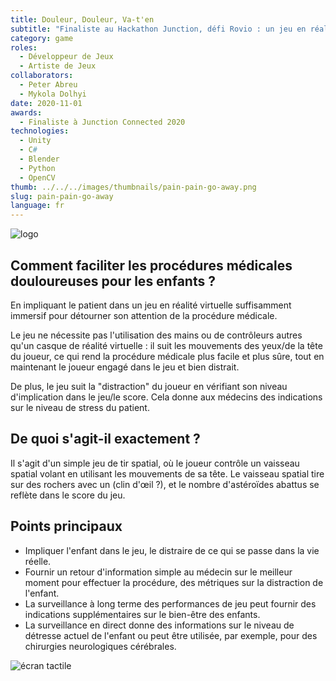 ```yaml
---
title: Douleur, Douleur, Va-t'en
subtitle: "Finaliste au Hackathon Junction, défi Rovio : un jeu en réalité virtuelle qui distrait les enfants pendant les procédures médicales, fournissant des métriques d'anxiété aux médecins."
category: game
roles:
  - Développeur de Jeux
  - Artiste de Jeux
collaborators:
  - Peter Abreu
  - Mykola Dolhyi
date: 2020-11-01
awards:
  - Finaliste à Junction Connected 2020
technologies: 
  - Unity
  - C#
  - Blender
  - Python
  - OpenCV
thumb: ../../../images/thumbnails/pain-pain-go-away.png
slug: pain-pain-go-away
language: fr
---
```


![logo](https://i.ibb.co/XDMRjdq/mkdown.png)

## Comment faciliter les procédures médicales douloureuses pour les enfants ?
En impliquant le patient dans un jeu en réalité virtuelle suffisamment immersif pour détourner son attention de la procédure médicale.

Le jeu ne nécessite pas l'utilisation des mains ou de contrôleurs autres qu'un casque de réalité virtuelle : il suit les mouvements des yeux/de la tête du joueur, ce qui rend la procédure médicale plus facile et plus sûre, tout en maintenant le joueur engagé dans le jeu et bien distrait.

De plus, le jeu suit la "distraction" du joueur en vérifiant son niveau d'implication dans le jeu/le score. Cela donne aux médecins des indications sur le niveau de stress du patient.

## De quoi s'agit-il exactement ?
Il s'agit d'un simple jeu de tir spatial, où le joueur contrôle un vaisseau spatial volant en utilisant les mouvements de sa tête. Le vaisseau spatial tire sur des rochers avec un (clin d'œil ?), et le nombre d'astéroïdes abattus se reflète dans le score du jeu.

## Points principaux
 - Impliquer l'enfant dans le jeu, le distraire de ce qui se passe dans la vie réelle.
 - Fournir un retour d'information simple au médecin sur le meilleur moment pour effectuer la procédure, des métriques sur la distraction de l'enfant.
 - La surveillance à long terme des performances de jeu peut fournir des indications supplémentaires sur le bien-être des enfants.
 - La surveillance en direct donne des informations sur le niveau de détresse actuel de l'enfant ou peut être utilisée, par exemple, pour des chirurgies neurologiques cérébrales.

![écran tactile](https://i.ibb.co/Wggp7bh/mkdown2.png)